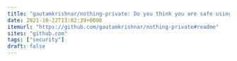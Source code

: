 ```yaml
---
title: "gautamkrishnar/nothing-private: Do you think you are safe using private browsing or incognito mode?. This will prove that you're wrong."
date: 2021-10-22T13:02:39+0000
itemurl: "https://github.com/gautamkrishnar/nothing-private#readme"
sites: "github.com"
tags: ["security"]
draft: false
---
```

